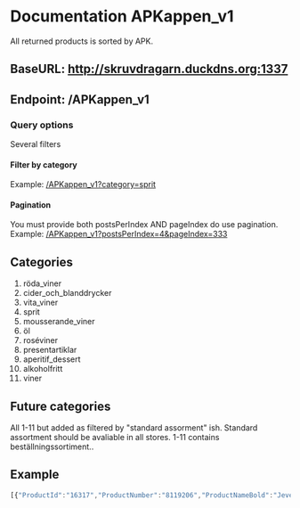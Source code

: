 # Documentation APKappen_v1
All returned products is sorted by APK.

## BaseURL: http://skruvdragarn.duckdns.org:1337

## Endpoint: /APKappen_v1
### Query options
Several filters
#### Filter by category
Example: [/APKappen_v1?category=sprit](http://skruvdragarn.duckdns.org:1337/APKappen_v1?category=sprit)
#### Pagination
You must provide both postsPerIndex AND pageIndex do use pagination.
Example: [/APKappen_v1?postsPerIndex=4&pageIndex=333](http://skruvdragarn.duckdns.org:1337/APKappen_v1?postsPerIndex=4&pageIndex=333)

## Categories
1. röda_viner
2. cider_och_blanddrycker
3. vita_viner
4. sprit
5. mousserande_viner
6. öl
7. roséviner
8. presentartiklar
9. aperitif_dessert
10. alkoholfritt
11. viner

## Future categories
All 1-11 but added as filtered by "standard assorment" ish. Standard assortment should be avaliable in all stores. 1-11 contains beställningssortiment..

## Example
```javascript
[{"ProductId":"16317","ProductNumber":"8119206","ProductNameBold":"Jever","ProductNameThin":"Fatöl","Category":"Öl","ProductNumberShort":"81192","ProducerName":"Friesisches Brauhaus","SupplierName":"TOMP Beer Wine & Spirits AB","IsKosher":false,"BottleTextShort":"Fat","Seal":null,"RestrictedParcelQuantity":0,"IsOrganic":false,"IsEthical":false,"EthicalLabel":null,"IsWebLaunch":false,"SellStartDate":"1998-09-01T00:00:00","IsCompletelyOutOfStock":false,"IsTemporaryOutOfStock":false,"AlcoholPercentage":4.9,"Volume":30000,"Price":397.9,"Country":"Tyskland","OriginLevel1":null,"OriginLevel2":null,"Vintage":0,"SubCategory":"Öl","Type":"Ljus lager","Style":"Pilsner - tysk stil","AssortmentText":"Övrigt sortiment","BeverageDescriptionShort":"Öl, Ljus lager, Pilsner - tysk stil","Usage":null,"Taste":null,"Assortment":"BS","RecycleFee":625,"IsManufacturingCountry":true,"IsRegionalRestricted":false,"IsInStoreSearchAssortment":null,"IsNews":false,"URL":"https://www.systembolaget.se/dryck/ol/jever-8119206","APK":3.694395576778085,"APKWithPant":1.437090624694496,"APKScore":100}]
```
